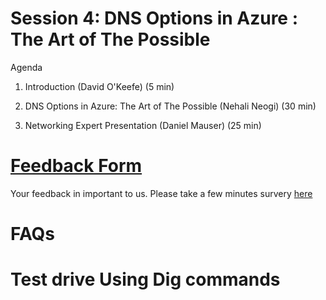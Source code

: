 # Session 4: DNS Options in Azure : The Art of The Possible

Agenda
1. Introduction (David O'Keefe) (5 min)

2. DNS Options in Azure: The Art of The Possible (Nehali Neogi) (30 min)

3. Networking Expert Presentation (Daniel Mauser) (25 min)

# [Feedback Form](https://forms.microsoft.com/r/HNhm2a7ghu)

Your feedback in important to us. Please take a few minutes survery [here](https://forms.microsoft.com/r/HNhm2a7ghu)


# FAQs



# Test drive Using Dig commands

